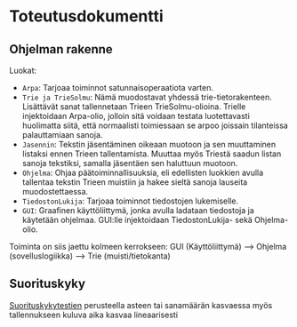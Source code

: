 # Toteutusdokumentti

## Ohjelman rakenne

Luokat:
- ``Arpa``: Tarjoaa toiminnot satunnaisoperaatiota varten.
- ``Trie ja TrieSolmu``: Nämä muodostavat yhdessä trie-tietorakenteen. Lisättävät sanat tallennetaan Trieen TrieSolmu-olioina. Trielle injektoidaan Arpa-olio, jolloin sitä voidaan testata luotettavasti huolimatta siitä, että normaalisti toimiessaan se arpoo joissain tilanteissa palauttamiaan sanoja.
- ``Jasennin``: Tekstin jäsentäminen oikeaan muotoon ja sen muuttaminen listaksi ennen Trieen tallentamista. Muuttaa myös Triestä saadun listan sanoja tekstiksi, samalla jäsentäen sen haluttuun muotoon.
- ``Ohjelma``: Ohjaa päätoiminnallisuuksia, eli edellisten luokkien avulla tallentaa tekstin Trieen muistiin ja hakee sieltä sanoja lauseita muodostettaessa.
- ``TiedostonLukija``: Tarjoaa toiminnot tiedostojen lukemiselle.
- ``GUI``: Graafinen käyttöliittymä, jonka avulla ladataan tiedostoja ja käytetään ohjelmaa. GUI:lle injektoidaan TiedostonLukija- sekä Ohjelma-olio.

Toiminta on siis jaettu kolmeen kerrokseen: GUI (Käyttöliittymä) --> Ohjelma (sovelluslogiikka) --> Trie (muisti/tietokanta)

## Suorituskyky
[Suorituskykytestien](https://github.com/Desipeli/tiralabra/blob/main/dokumentaatio/testausdokumentti.md#Suorituskyky) perusteella asteen tai sanamäärän kasvaessa myös tallennukseen kuluva aika kasvaa lineaarisesti

